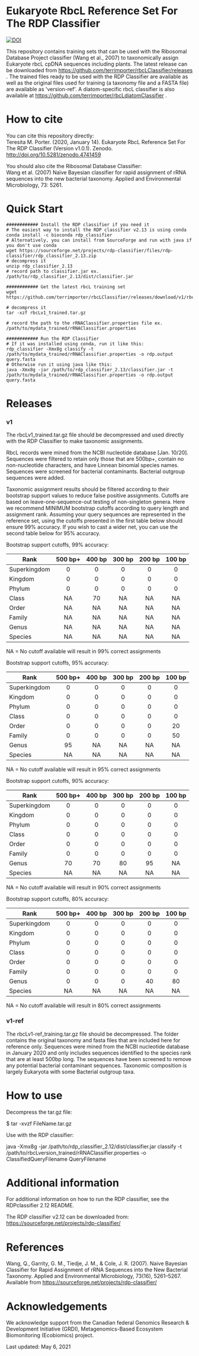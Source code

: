 # Eukaryote RbcL Reference Set For The RDP Classifier

[![DOI](https://zenodo.org/badge/DOI/10.5281/zenodo.4741459.svg)](https://doi.org/10.5281/zenodo.4741459)  

This repository contains training sets that can be used with the Ribosomal Database Project classifier (Wang et al., 2007) to taxonomically assign Eukaryote rbcL cpDNA sequences including plants.  The latest release can be downloaded from https://github.com/terrimporter/rbcLClassifier/releases .  The trained files ready to be used with the RDP Classifier are available as well as the original files used for training (a taxonomy file and a FASTA file) are available as 'version-ref'.  A diatom-specific rbcL classifier is also available at https://github.com/terrimporter/rbcLdiatomClassifier .

# How to cite

You can cite this repository directly:  
Teresita M. Porter. (2020, January 14). Eukaryote RbcL Reference Set For The RDP Classifier (Version v1.0.1). Zenodo. http://doi.org/10.5281/zenodo.4741459  

You should also cite the Ribosomal Database Classifier:  
Wang et al. (2007) Naïve Bayesian classifier for rapid assignment of rRNA sequences into the new bacterial taxonomy.  Applied and Environmental Microbiology, 73: 5261.

# Quick Start
```linux
############ Install the RDP classifier if you need it
# The easiest way to install the RDP classifier v2.13 is using conda
conda install -c bioconda rdp_classifier
# Alternatively, you can install from SourceForge and run with java if you don't use conda
wget https://sourceforge.net/projects/rdp-classifier/files/rdp-classifier/rdp_classifier_2.13.zip
# decompress it
unzip rdp_classifier_2.13
# record path to classifier.jar ex. /path/to/rdp_classifier_2.13/dist/classifier.jar

############ Get the latest rbcL training set
wget https://github.com/terrimporter/rbcLClassifier/releases/download/v1/rbcLv1_trained.tar.gz

# decompress it
tar -xzf rbcLv1_trained.tar.gz

# record the path to the rRNAClassifier.properties file ex. /path/to/mydata_trained/rRNAClassifier.properties

############ Run the RDP Classifier 
# If it was installed using conda, run it like this:
rdp_classifier -Xmx8g classify -t /path/to/mydata_trained/rRNAClassifier.properties -o rdp.output query.fasta
# Otherwise run it using java like this:
java -Xmx8g -jar /path/to/rdp_classifier_2.13/classifier.jar -t /path/to/mydata_trained/rRNAClassifier.properties -o rdp.output query.fasta
```

# Releases

### v1

The rbcLv1_trained.tar.gz file should be decompressed and used directly with the RDP Classifier to make taxonomic assignments.  

RbcL records were mined from the NCBI nucleotide database [Jan. 10/20]. Sequences were filtered to retain only those that are 500bp+, contain no non-nucleotide characters, and have Linnean binomial species names.  Sequences were screened for bacterial contaminants. Bacterial outgroup sequences were added.

Taxonomic assignment results should be filtered according to their bootstrap support values to reduce false positive assignments. Cutoffs are based on leave-one-sequence-out testing of non-singleton genera. Here we recommend MINIMUM bootstrap cutoffs according to query length and assignment rank. Assuming your query sequences are represented in the reference set, using the cutoffs presented in the first table below should ensure 99% accuracy. If you wish to cast a wider net, you can use the second table below for 95% accuracy.

Bootstrap support cutoffs, 99% accuracy:

Rank | 500 bp+ | 400 bp | 300 bp | 200 bp | 100 bp 
--- |:---:|:---:|:---:|:---:|:---:
Superkingdom | 0 | 0 | 0 | 0 | 0 
Kingdom | 0 | 0 | 0 | 0 | 0 
Phylum | 0 | 0 | 0 | 0 | 0   
Class | NA | 70 | NA | NA | NA 
Order | NA | NA | NA | NA | NA 
Family | NA | NA | NA | NA | NA 
Genus | NA | NA | NA | NA | NA  
Species | NA | NA | NA| NA | NA 

NA = No cutoff available will result in 99% correct assignments

Bootstrap support cutoffs, 95% accuracy:

Rank | 500 bp+ | 400 bp | 300 bp | 200 bp | 100 bp  
--- |:---:|:---:|:---:|:---:|:---:  
Superkingdom | 0 | 0 | 0 | 0 | 0  
Kingdom | 0 | 0 | 0 | 0 | 0  
Phylum | 0 | 0 | 0 | 0 | 0   
Class | 0 | 0 | 0 | 0 | 0  
Order | 0 | 0 | 0 | 0 | 20  
Family | 0 | 0 | 0 | 0 | 50  
Genus | 95 | NA | NA | NA | NA   
Species | NA | NA | NA | NA | NA  

NA = No cutoff available will result in 95% correct assignments

Bootstrap support cutoffs, 90% accuracy:  

Rank | 500 bp+ | 400 bp | 300 bp | 200 bp | 100 bp  
--- |:---:|:---:|:---:|:---:|:---:  
Superkingdom | 0 | 0 | 0 | 0 | 0  
Kingdom | 0 | 0 | 0 | 0 | 0  
Phylum | 0 | 0 | 0 | 0 | 0   
Class | 0 | 0 | 0 | 0 | 0  
Order | 0 | 0 | 0 | 0 | 0  
Family | 0 | 0 | 0 | 0 | 0  
Genus | 70 | 70 | 80 | 95 | NA   
Species | NA | NA | NA | NA | NA  

NA = No cutoff available will result in 90% correct assignments

Bootstrap support cutoffs, 80% accuracy:  

Rank | 500 bp+ | 400 bp | 300 bp | 200 bp | 100 bp  
--- |:---:|:---:|:---:|:---:|:---:  
Superkingdom | 0 | 0 | 0 | 0 | 0  
Kingdom | 0 | 0 | 0 | 0 | 0  
Phylum | 0 | 0 | 0 | 0 | 0   
Class | 0 | 0 | 0 | 0 | 0  
Order | 0 | 0 | 0 | 0 | 0  
Family | 0 | 0 | 0 | 0 | 0  
Genus | 0 | 0 | 0 | 40 | 80   
Species | NA | NA | NA | NA | NA  

NA = No cutoff available will result in 80% correct assignments  

### v1-ref

The rbcLv1-ref_training.tar.gz file should be decompressed.  The folder contains the original taxonomy and fasta files that are included here for reference only.  Sequences were mined from the NCBI nucleotide database in January 2020 and only includes sequences identified to the species rank that are at least 500bp long.  The sequences have been screened to remove any potential bacterial contaminant sequences.  Taxonomic composition is largely Eukaryota with some Bacterial outgroup taxa.  

# How to use

Decompress the tar.gz file:

$ tar -xvzf FileName.tar.gz

Use with the RDP classifier:

java -Xmx8g -jar /path/to/rdp_classifier_2.12/dist/classifier.jar classify -t /path/to/rbcLversion_trained/rRNAClassifier.properties -o ClassifiedQueryFilename QueryFilename

# Additional information

For additional information on how to run the RDP classifier, see the RDPclassifier 2.12 README.

The RDP classifier v2.12 can be downloaded from:
https://sourceforge.net/projects/rdp-classifier/

# References

Wang, Q., Garrity, G. M., Tiedje, J. M., & Cole, J. R. (2007). Naive Bayesian Classifier for Rapid Assignment of rRNA Sequences into the New Bacterial Taxonomy. Applied and Environmental Microbiology, 73(16), 5261–5267. Available from https://sourceforge.net/projects/rdp-classifier/

# Acknowledgements

We acknowledge support from the Canadian federal Genomics Research & Development Initiative (GRDI), Metagenomics-Based Ecosystem Biomonitoring (Ecobiomics) project.

Last updated: May 6, 2021
